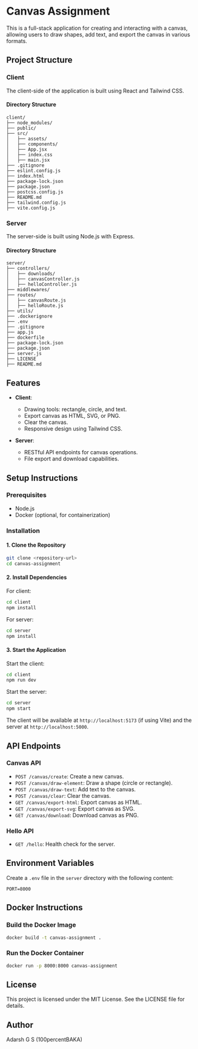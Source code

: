 # Canvas Assignment

This is a full-stack application for creating and interacting with a canvas, allowing users to draw shapes, add text, and export the canvas in various formats.

## Project Structure

### Client

The client-side of the application is built using React and Tailwind CSS.

#### Directory Structure

```
client/
├── node_modules/
├── public/
├── src/
│   ├── assets/
│   ├── components/
│   ├── App.jsx
│   ├── index.css
│   ├── main.jsx
├── .gitignore
├── eslint.config.js
├── index.html
├── package-lock.json
├── package.json
├── postcss.config.js
├── README.md
├── tailwind.config.js
├── vite.config.js
```

### Server

The server-side is built using Node.js with Express.

#### Directory Structure

```
server/
├── controllers/
│   ├── downloads/
│   ├── canvasController.js
│   ├── helloController.js
├── middlewares/
├── routes/
│   ├── canvasRoute.js
│   ├── helloRoute.js
├── utils/
├── .dockerignore
├── .env
├── .gitignore
├── app.js
├── dockerfile
├── package-lock.json
├── package.json
├── server.js
├── LICENSE
├── README.md
```

## Features

- **Client**:

  - Drawing tools: rectangle, circle, and text.
  - Export canvas as HTML, SVG, or PNG.
  - Clear the canvas.
  - Responsive design using Tailwind CSS.

- **Server**:
  - RESTful API endpoints for canvas operations.
  - File export and download capabilities.

## Setup Instructions

### Prerequisites

- Node.js
- Docker (optional, for containerization)

### Installation

#### 1. Clone the Repository

```bash
git clone <repository-url>
cd canvas-assignment
```

#### 2. Install Dependencies

For client:

```bash
cd client
npm install
```

For server:

```bash
cd server
npm install
```

#### 3. Start the Application

Start the client:

```bash
cd client
npm run dev
```

Start the server:

```bash
cd server
npm start
```

The client will be available at `http://localhost:5173` (if using Vite) and the server at `http://localhost:5000`.

## API Endpoints

### Canvas API

- `POST /canvas/create`: Create a new canvas.
- `POST /canvas/draw-element`: Draw a shape (circle or rectangle).
- `POST /canvas/draw-text`: Add text to the canvas.
- `POST /canvas/clear`: Clear the canvas.
- `GET /canvas/export-html`: Export canvas as HTML.
- `GET /canvas/export-svg`: Export canvas as SVG.
- `GET /canvas/download`: Download canvas as PNG.

### Hello API

- `GET /hello`: Health check for the server.

## Environment Variables

Create a `.env` file in the `server` directory with the following content:

```
PORT=8000
```

## Docker Instructions

### Build the Docker Image

```bash
docker build -t canvas-assignment .
```

### Run the Docker Container

```bash
docker run -p 8000:8000 canvas-assignment
```

## License

This project is licensed under the MIT License. See the LICENSE file for details.

## Author

Adarsh G S (100percentBAKA)

